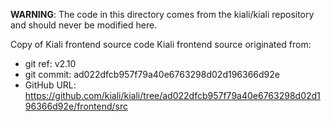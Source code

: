 **WARNING**: The code in this directory comes from the kiali/kiali repository and should never be modified here.

Copy of Kiali frontend source code
Kiali frontend source originated from:
* git ref:    v2.10
* git commit: ad022dfcb957f79a40e6763298d02d196366d92e
* GitHub URL: https://github.com/kiali/kiali/tree/ad022dfcb957f79a40e6763298d02d196366d92e/frontend/src
